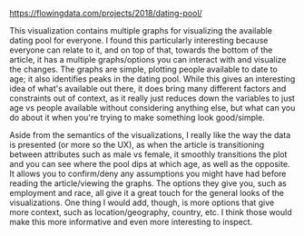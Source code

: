 https://flowingdata.com/projects/2018/dating-pool/

This visualization contains multiple graphs for visualizing the available dating pool for everyone. I found this particularly interesting because everyone can relate to it, and on top of that, towards the bottom of the article, it has a multiple graphs/options you can interact with and visualize the changes. The graphs are simple, plotting people available to date to age; it also identifies peaks in the dating pool. While this gives an interesting idea of what's available out there, it does bring many different factors and constraints out of context, as it really just reduces down the variables to just age vs people available without considering anything else, but what can you do about it when you're trying to make something look good/simple.

Aside from the semantics of the visualizations, I really like the way the data is presented (or more so the UX), as when the article is transitioning between attributes such as male vs female, it smoothly transitions the plot and you can see where the pool dips at which age, as well as the opposite. It allows you to confirm/deny any assumptions you might have had before reading the article/viewing the graphs. The options they give you, such as employment and race, all give it a great touch for the general looks of the visualizations. One thing I would add, though, is more options that give more context, such as location/geography, country, etc. I think those would make this more informative and even more interesting to inspect.

